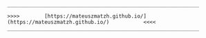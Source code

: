 
	______________________________________________________________

	>>>>		[https://mateuszmatzh.github.io/](https://mateuszmatzh.github.io/)           <<<<
	______________________________________________________________
